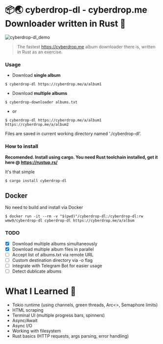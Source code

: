# 📦🌏 cyberdrop-dl - cyberdrop.me Downloader written in Rust 🦀
![cyberdrop-dl_demo](https://user-images.githubusercontent.com/4693125/125909983-6306d4e3-e377-41f4-aaf6-f03134203613.gif)

 > The fastest https://cyberdrop.me album downloader there is, written in Rust as an exercise.

### Usage

- Download **single album**
```
$ cyberdrop-dl https://cyberdrop.me/a/album1
```
- Download **multiple albums**
```
$ cyberdrop-downloader albums.txt
```
- or
```
$ cyberdrop-dl https://cyberdrop.me/a/album1 https://cyberdrop.me/a/album2
```
Files are saved in current working directory named './cyberdrop-dl'.

### How to install

**Recomended. Install using cargo. You need Rust toolchain installed, get it here @ https://rustup.rs/**

It's that simple
```
$ cargo install cyberdrop-dl
```

## Docker

No need to build and install via Docker

```
$ docker run -it --rm -v "$(pwd)"/cyberdrop-dl:/cyberdrop-dl:rw wmw9/cyberdrop-dl cyberdrop-dl https://cyberdrop.me/a/album
```
### TODO
- [x] Download multiple albums simultaneously
- [x] Download multiple album files in parallel
- [ ] Accept list of albums.txt via remote URL
- [ ] Custom destination directory via -o flag
- [ ] Integrate with Telegram Bot for easier usage
- [ ] Detect dublicate albums

# What I Learned 🧠
- Tokio runtime (using channels, green threads, Arc<>, Semaphore limits)
- HTML scraping
- Terminal UI (multiple progress bars, spinners)
- Async/Await
- Async I/O
- Working with filesystem
- Rust basics (HTTP requests, args parsing, error handling)
